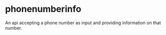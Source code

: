 # phonenumberinfo
An api accepting a phone number as input and providing information on that number.
